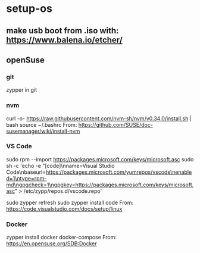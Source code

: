 # setup-os

## make usb boot from .iso with: https://www.balena.io/etcher/

## openSuse

### git

zypper in git

### nvm

curl -o- https://raw.githubusercontent.com/nvm-sh/nvm/v0.34.0/install.sh | bash
source ~/.bashrc
From: https://github.com/SUSE/doc-susemanager/wiki/install-nvm

### VS Code

sudo rpm --import https://packages.microsoft.com/keys/microsoft.asc
sudo sh -c 'echo -e "[code]\nname=Visual Studio Code\nbaseurl=https://packages.microsoft.com/yumrepos/vscode\nenabled=1\ntype=rpm-md\ngpgcheck=1\ngpgkey=https://packages.microsoft.com/keys/microsoft.asc" > /etc/zypp/repos.d/vscode.repo'

sudo zypper refresh
sudo zypper install code
From: https://code.visualstudio.com/docs/setup/linux

### Docker

zypper install docker docker-compose
From: https://en.opensuse.org/SDB:Docker
